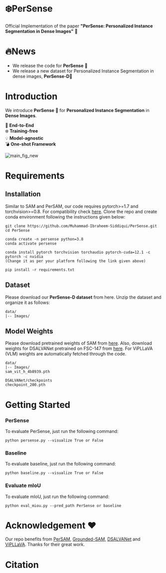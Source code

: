 # ❄️PerSense
Official Implementation of the paper **"PerSense: Personalized Instance Segmentation in Dense Images"** 🚩
# 🔥News
* We release the code for **PerSense** 🚀
* We release a new dataset for Personalized Instance Segmentation in dense images, **PerSense-D**🚀
# Introduction
We introduce **PerSense** 🚀 for **Personalized Instance Segmentation** in **Dense Images**. 

👑 **End-to-End**  
❄️ **Training-free**  
💡 **Model-agnostic**  
💣 **One-shot Framework**  




![main_fig_new](https://github.com/Muhammad-Ibraheem-Siddiqui/PerSense/assets/142812051/6dd1a7df-2991-4570-8a9b-5ab903b6266a)

# Requirements

## Installation
Similar to SAM and PerSAM, our code requires pytorch>=1.7 and torchvision>=0.8. For compatibility check [here](https://pytorch.org/get-started/locally/).
Clone the repo and create conda environment following the instructions given below:

    git clone https://github.com/Muhammad-Ibraheem-Siddiqui/PerSense.git
    cd PerSense

    conda create -n persense python=3.8
    conda activate persense

    conda install pytorch torchvision torchaudio pytorch-cuda=12.1 -c pytorch -c nvidia 
    (Change it as per your platform following the link given above)

    pip install -r requirements.txt

## Dataset
Please download our **PerSense-D dataset** from here. Unzip the dataset and organize it as follows:

    data/
    |-- Images/

## Model Weights
Please download pretrained weights of SAM from [here](https://dl.fbaipublicfiles.com/segment_anything/sam_vit_h_4b8939.pth).
Also, download weights for DSALVANet pretrained on FSC-147 from [here](https://drive.google.com/file/d/1julzH9MJSK1xTGchb1r0CXdZ2wzF5-Kp/view?usp=drive_link). For ViPLLaVA (VLM) weights are automatically fetched through the code.

    data/
    |-- Images/
    sam_vit_h_4b8939.pth

    DSALVANet/checkpoints
    checkpoint_200.pth

# Getting Started

### PerSense
To evaluate PerSense, just run the following command: 

    python persense.py --visualize True or False

### Baseline
To evaluate baseline, just run the following command:

    python baseline.py --visualize True or False

### Evaluate mIoU
To evaluate mIoU, just run the following command:

    python eval_miou.py --pred_path PerSense or baseline

# Acknowledgement ❤️
Our repo benefits from [PerSAM](https://github.com/ZrrSkywalker/Personalize-SAM/tree/main?tab=readme-ov-file), [Grounded-SAM](https://github.com/IDEA-Research/Grounded-Segment-Anything), [DSALVANet](https://github.com/kadvinj/DSALVANet?tab=readme-ov-file) and [ViPLLaVA](https://github.com/WisconsinAIVision/ViP-LLaVA/tree/main). Thanks for their great work.

# Citation



